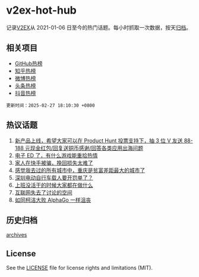 # v2ex-hot-hub

 记录[V2EX](https://www.v2ex.com/)从 2021-01-06 日至今的热门话题。每小时抓取一次数据，按天[归档](archives)。
 
 ## 相关项目

- [GitHub热榜](https://github.com/lonnyzhang423/github-hot-hub)
- [知乎热榜](https://github.com/lonnyzhang423/zhihu-hot-hub)
- [微博热榜](https://github.com/lonnyzhang423/weibo-hot-hub)
- [头条热榜](https://github.com/lonnyzhang423/toutiao-hot-hub)
- [抖音热榜](https://github.com/lonnyzhang423/douyin-hot-hub)


 `更新时间：2025-02-27 18:10:30 +0800`

## 热议话题

1. [新产品上线，希望大家可以在 Product Hunt 投票支持下，抽 3 位 V 友送 88-188 元现金红包/回复送铜币感谢/回答各类应用出海问题](https://www.v2ex.com/t/1114522)
1. [电子 ED 了，有什么游戏能重拾热情](https://www.v2ex.com/t/1114559)
1. [家人在快手被骗，挽回损失太难了](https://www.v2ex.com/t/1114549)
1. [感觉我去过的所有城市中，重庆是贫富差距最大的城市了](https://www.v2ex.com/t/1114529)
1. [深圳电动自行车载人要开罚单了？](https://www.v2ex.com/t/1114494)
1. [上班没活干的时候大家都在做什么](https://www.v2ex.com/t/1114504)
1. [互联网失去了讨论的空间](https://www.v2ex.com/t/1114455)
1. [如同柯洁大败 AlphaGo 一样沮丧](https://www.v2ex.com/t/1114503)

## 历史归档

[archives](archives)

## License

See the [LICENSE](LICENSE) file for license rights and limitations (MIT).
